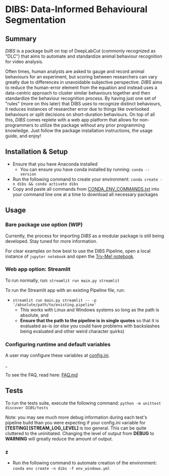 # DIBS: Data-Informed Behavioural Segmentation

## Summary
*DIBS* is a package built on top of DeepLabCut (commonly recognized as "DLC") that aims to 
automate and standardize animal behaviour recognition for video analysis.

Often times, human analysts are asked to gauge and record animal behaviours for an experiment,
but scoring between researchers can vary greatly due to differences in unavoidable subjective perspective. 
*DIBS* aims to reduce the human-error element 
from the equation and instead uses a data-centric approach to cluster similar 
behaviours together and then standardize the behaviour recognition process. By having just one set 
of "rules" (more on this later) that DIBS uses to recognize distinct behaviours, it reduces instances of 
researcher error due to things like overlooked behaviours or split decisions on short-duration behaviours. 
On top of all this, *DIBS* comes replete with a web app platform that allows for
non-programmers to utilize the package without any prior programming knowledge.
Just follow the package installation instructions, the usage guide, and enjoy!

## Installation & Setup

- Ensure that you have Anaconda installed
  - You can ensure you have conda installed by running: `conda --version`
- Run the following command to create your environment: `conda create -n dibs && conda activate dibs`
- Copy and paste all commands from [CONDA_ENV_COMMANDS.txt](./CONDA_ENV_COMMANDS.txt) into your 
  command line one at a time to download all necessary packages


## Usage

### Bare package use option (WIP)

Currently, the process for importing *DIBS* as a modular package is still being developed. 
Stay tuned for more information.

For clear examples on how best to use the DIBS Pipeline, open a local instance of `jupyter notebook`
and open the [Try-Me! notebook](./notebooks/TryMe.ipynb).


### Web app option: Streamlit

To run normally, run: `streamlit run main.py streamlit`

To run the Streamlit app with an existing Pipeline file, run:

  - `streamlit run main.py streamlit -- -p '/absolute/path/to/existing.pipeline'`
    - This works with Linux and Windows systems so long as the path is absolute, and
    - **Ensure that the path to the pipeline is in single quotes** so that it is evaluated as-is (or else you 
    could have problems with backslashes being evaluated and other weird character quirks)
      

### Configuring runtime and default variables

A user may configure these variables at [config.ini](./config.ini).


_

To see the FAQ, read here: [FAQ.md](./FAQ.md)

## Tests

To run the tests suite, execute the following command: `python -m unittest discover DIBS/tests`

Note: you may see much more debug information during each test's pipeline build than you 
were expecting if your config.ini variable for **[TESTING] [STREAM_LOG_LEVEL]** is too 
general. This can be quite cluttered to the uninitiated. Changing the level of output from 
**DEBUG** to **WARNING** will greatly reduce the amount of output.



### z

- Run the following command to automate creation of the environment: `conda env create -n dibs -f env_windows.yml`